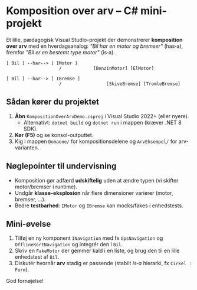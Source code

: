 # Komposition over arv – C# mini-projekt

Et lille, pædagogisk Visual Studio-projekt der demonstrerer **komposition over arv** med en hverdagsanalog: *"Bil har en motor og bremser"* (has‑a), fremfor *"Bil er en bestemt type motor"* (is‑a).

```
[ Bil ] --har--> [ IMotor ]
                    /            [BenzinMotor] [ElMotor]

[ Bil ] --har--> [ IBremse ]
                    /                 [SkiveBremse] [TromleBremse]
```

## Sådan kører du projektet
1. **Åbn** `KompositionOverArvDemo.csproj` i Visual Studio 2022+ (eller nyere).
   - Alternativt: `dotnet build` og `dotnet run` i mappen (kræver .NET 8 SDK).
2. **Kør (F5)** og se konsol-outputtet.
3. Kig i mappen `Domaene/` for kompositionsdelene og `ArvEksempel/` for arv-varianten.

## Nøglepointer til undervisning
- Komposition gør adfærd **udskiftelig** uden at ændre typen (vi skifter motor/bremser i runtime).
- Undgår **klasse-eksplosion** når flere dimensioner varierer (motor, bremser, …).
- Bedre **testbarhed**: `IMotor` og `IBremse` kan mocks/fakes i enhedstests.

## Mini-øvelse
1. Tilføj en ny komponent `INavigation` med fx `GpsNavigation` og `OfflineKortNavigation` og integrér den i `Bil`.
2. Skriv en `FakeMotor` der gemmer kald i en liste, og brug den til en lille enhedstest af `Bil`.
3. Diskutér hvornår **arv** stadig er passende (stabilt *is‑a* hierarki, fx `Cirkel : Form`).

God fornøjelse!
